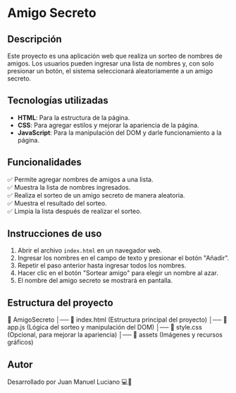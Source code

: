# Amigo Secreto

## Descripción
Este proyecto es una aplicación web que realiza un sorteo de nombres de amigos. Los usuarios pueden ingresar una lista de nombres y, con solo presionar un botón, el sistema seleccionará aleatoriamente a un amigo secreto.

## Tecnologías utilizadas
- **HTML**: Para la estructura de la página.
- **CSS**: Para agregar estilos y mejorar la apariencia de la página.
- **JavaScript**: Para la manipulación del DOM y darle funcionamiento a la página.

## Funcionalidades
✅ Permite agregar nombres de amigos a una lista.  
✅ Muestra la lista de nombres ingresados.  
✅ Realiza el sorteo de un amigo secreto de manera aleatoria.  
✅ Muestra el resultado del sorteo.  
✅ Limpia la lista después de realizar el sorteo.  

## Instrucciones de uso
1. Abrir el archivo `index.html` en un navegador web.
2. Ingresar los nombres en el campo de texto y presionar el botón "Añadir".
3. Repetir el paso anterior hasta ingresar todos los nombres.
4. Hacer clic en el botón "Sortear amigo" para elegir un nombre al azar.
5. El nombre del amigo secreto se mostrará en pantalla.

## Estructura del proyecto
📁 AmigoSecreto │── 📄 index.html (Estructura principal del proyecto) │── 📄 app.js (Lógica del sorteo y manipulación del DOM) │── 📄 style.css (Opcional, para mejorar la apariencia) │── 📁 assets (Imágenes y recursos gráficos)

## Autor
Desarrollado por Juan Manuel Luciano 💻🚀